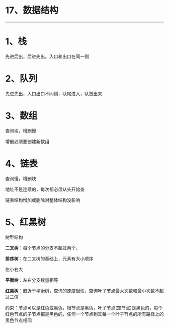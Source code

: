 # 17、数据结构

------



# 1、栈

先进后出，后进先出。入口和出口在同一侧

# 2、队列

先进先出，入口出口不同侧，队尾进入，队首出来

# 3、数组

查询块，增删慢

增删必须要创建新数组

# 4、链表

查询慢，增删块

地址不是连续的，每次都必须从头开始查

链表结构增加或删除对整体结构没影响

# 5、红黑树

树型结构

**二叉树**：每个节点的分支不超过两个，

**排序树**：在二叉树的基础上，元素有大小顺序

左小右大

**平衡树**：左右分支数量相等

**红黑树**：趋近于平衡树，查询的速度很快，查询叶子节点最大次数和最小次数不超过二倍

约束：节点可以是红色或黑色，根节点是黑色，叶子节点(空节点)是黑色的，每个红色节点的子节点都是黑色的，任何一个节点到其每一个叶子节点的所有路径上的黑色节点相同